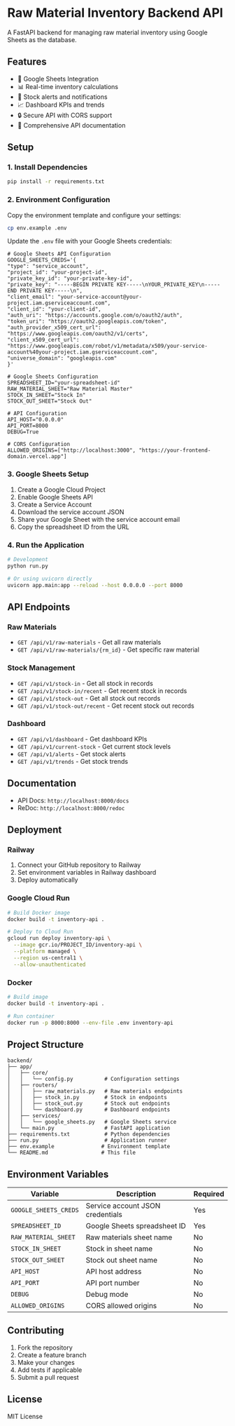 # Raw Material Inventory Backend API

A FastAPI backend for managing raw material inventory using Google Sheets as the database.

## Features

- 🔗 Google Sheets Integration
- 📊 Real-time inventory calculations
- 🚨 Stock alerts and notifications
- 📈 Dashboard KPIs and trends
- 🔒 Secure API with CORS support
- 📝 Comprehensive API documentation

## Setup

### 1. Install Dependencies

```bash
pip install -r requirements.txt
```

### 2. Environment Configuration

Copy the environment template and configure your settings:

```bash
cp env.example .env
```

Update the `.env` file with your Google Sheets credentials:

```env
# Google Sheets API Configuration
GOOGLE_SHEETS_CREDS='{
"type": "service_account",
"project_id": "your-project-id",
"private_key_id": "your-private-key-id",
"private_key": "-----BEGIN PRIVATE KEY-----\nYOUR_PRIVATE_KEY\n-----END PRIVATE KEY-----\n",
"client_email": "your-service-account@your-project.iam.gserviceaccount.com",
"client_id": "your-client-id",
"auth_uri": "https://accounts.google.com/o/oauth2/auth",
"token_uri": "https://oauth2.googleapis.com/token",
"auth_provider_x509_cert_url": "https://www.googleapis.com/oauth2/v1/certs",
"client_x509_cert_url": "https://www.googleapis.com/robot/v1/metadata/x509/your-service-account%40your-project.iam.gserviceaccount.com",
"universe_domain": "googleapis.com"
}'

# Google Sheets Configuration
SPREADSHEET_ID="your-spreadsheet-id"
RAW_MATERIAL_SHEET="Raw Material Master"
STOCK_IN_SHEET="Stock In"
STOCK_OUT_SHEET="Stock Out"

# API Configuration
API_HOST="0.0.0.0"
API_PORT=8000
DEBUG=True

# CORS Configuration
ALLOWED_ORIGINS=["http://localhost:3000", "https://your-frontend-domain.vercel.app"]
```

### 3. Google Sheets Setup

1. Create a Google Cloud Project
2. Enable Google Sheets API
3. Create a Service Account
4. Download the service account JSON
5. Share your Google Sheet with the service account email
6. Copy the spreadsheet ID from the URL

### 4. Run the Application

```bash
# Development
python run.py

# Or using uvicorn directly
uvicorn app.main:app --reload --host 0.0.0.0 --port 8000
```

## API Endpoints

### Raw Materials
- `GET /api/v1/raw-materials` - Get all raw materials
- `GET /api/v1/raw-materials/{rm_id}` - Get specific raw material

### Stock Management
- `GET /api/v1/stock-in` - Get all stock in records
- `GET /api/v1/stock-in/recent` - Get recent stock in records
- `GET /api/v1/stock-out` - Get all stock out records
- `GET /api/v1/stock-out/recent` - Get recent stock out records

### Dashboard
- `GET /api/v1/dashboard` - Get dashboard KPIs
- `GET /api/v1/current-stock` - Get current stock levels
- `GET /api/v1/alerts` - Get stock alerts
- `GET /api/v1/trends` - Get stock trends

## Documentation

- API Docs: `http://localhost:8000/docs`
- ReDoc: `http://localhost:8000/redoc`

## Deployment

### Railway

1. Connect your GitHub repository to Railway
2. Set environment variables in Railway dashboard
3. Deploy automatically

### Google Cloud Run

```bash
# Build Docker image
docker build -t inventory-api .

# Deploy to Cloud Run
gcloud run deploy inventory-api \
  --image gcr.io/PROJECT_ID/inventory-api \
  --platform managed \
  --region us-central1 \
  --allow-unauthenticated
```

### Docker

```bash
# Build image
docker build -t inventory-api .

# Run container
docker run -p 8000:8000 --env-file .env inventory-api
```

## Project Structure

```
backend/
├── app/
│   ├── core/
│   │   └── config.py          # Configuration settings
│   ├── routers/
│   │   ├── raw_materials.py   # Raw materials endpoints
│   │   ├── stock_in.py        # Stock in endpoints
│   │   ├── stock_out.py       # Stock out endpoints
│   │   └── dashboard.py       # Dashboard endpoints
│   ├── services/
│   │   └── google_sheets.py   # Google Sheets service
│   └── main.py                # FastAPI application
├── requirements.txt           # Python dependencies
├── run.py                     # Application runner
├── env.example               # Environment template
└── README.md                 # This file
```

## Environment Variables

| Variable | Description | Required |
|----------|-------------|----------|
| `GOOGLE_SHEETS_CREDS` | Service account JSON credentials | Yes |
| `SPREADSHEET_ID` | Google Sheets spreadsheet ID | Yes |
| `RAW_MATERIAL_SHEET` | Raw materials sheet name | No |
| `STOCK_IN_SHEET` | Stock in sheet name | No |
| `STOCK_OUT_SHEET` | Stock out sheet name | No |
| `API_HOST` | API host address | No |
| `API_PORT` | API port number | No |
| `DEBUG` | Debug mode | No |
| `ALLOWED_ORIGINS` | CORS allowed origins | No |

## Contributing

1. Fork the repository
2. Create a feature branch
3. Make your changes
4. Add tests if applicable
5. Submit a pull request

## License

MIT License
